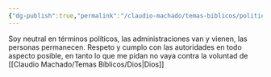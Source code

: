 ```yaml
---
{"dg-publish":true,"permalink":"/claudio-machado/temas-biblicos/politica/"}
---
```


Soy neutral en términos políticos, las administraciones van y vienen, las personas permanecen. Respeto y cumplo con las autoridades en todo aspecto posible, en tanto lo que me pidan no vaya contra la voluntad de [[Claudio Machado/Temas Bíblicos/Dios\|Dios]] 
